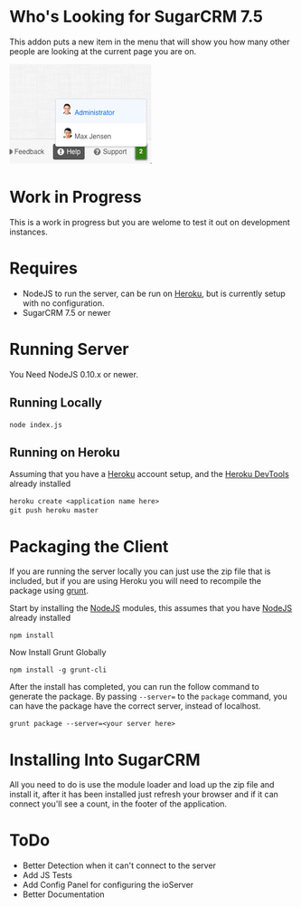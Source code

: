 # Who's Looking for SugarCRM 7.5

This addon puts a new item in the menu that will show you how many other people are looking at the current page you are on.

![Who else is looking at this page](images/whos-looking-example.png "Example")

# Work in Progress

This is a work in progress but you are welome to test it out on development instances.

# Requires

- NodeJS to run the server, can be run on [Heroku], but is currently setup with no configuration.
- SugarCRM 7.5 or newer

# Running Server
You Need NodeJS 0.10.x or newer.

## Running Locally
```shell
node index.js
```

## Running on Heroku
Assuming that you have a [Heroku] account setup, and the [Heroku DevTools] already installed

```shell
heroku create <application name here>
git push heroku master
```

# Packaging the Client
If you are running the server locally you can just use the zip file that is included, but if you are using Heroku you will need to recompile the package using [grunt].

Start by installing the [NodeJS] modules, this assumes that you have [NodeJS] already installed

```shell
npm install
```

Now Install Grunt Globally

```shell
npm install -g grunt-cli
```

After the install has completed, you can run the follow command to generate the package. By passing `--server=` to the `package` command, you can have the package have the correct server, instead of localhost.

```shell
grunt package --server=<your server here>
```

# Installing Into SugarCRM
All you need to do is use the module loader and load up the zip file and install it, after it has been installed just refresh your browser and if it can connect you'll see a count, in the footer of the application.

# ToDo
- Better Detection when it can't connect to the server
- Add JS Tests
- Add Config Panel for configuring the ioServer
- Better Documentation

[NodeJS]: http://nodejs.org/
[Grunt]: http://http://gruntjs.com/
[Heroku]: https://heroku.com/
[Heroku DevTools]: https://devcenter.heroku.com/articles/heroku-command
